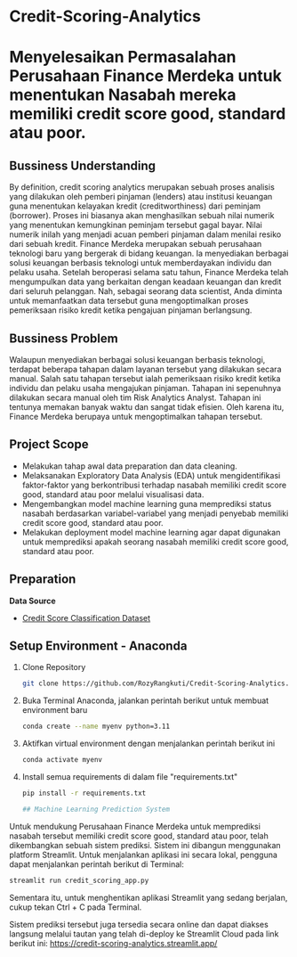 # Credit-Scoring-Analytics
# Menyelesaikan Permasalahan Perusahaan Finance Merdeka untuk menentukan Nasabah mereka memiliki credit score good, standard atau poor.

## Bussiness Understanding
By definition, credit scoring analytics merupakan sebuah proses analisis yang dilakukan oleh pemberi pinjaman (lenders) atau institusi keuangan guna menentukan kelayakan kredit (creditworthiness) dari peminjam (borrower). Proses ini biasanya akan menghasilkan sebuah nilai numerik yang menentukan kemungkinan peminjam tersebut gagal bayar. Nilai numerik inilah yang menjadi acuan pemberi pinjaman dalam menilai resiko dari sebuah kredit.
Finance Merdeka merupakan sebuah perusahaan teknologi baru yang bergerak di bidang keuangan. Ia menyediakan berbagai solusi keuangan berbasis teknologi untuk memberdayakan individu dan pelaku usaha.
Setelah beroperasi selama satu tahun, Finance Merdeka telah mengumpulkan data yang berkaitan dengan keadaan keuangan dan kredit dari seluruh pelanggan. Nah, sebagai seorang data scientist, Anda diminta untuk memanfaatkan data tersebut guna mengoptimalkan proses pemeriksaan risiko kredit ketika pengajuan pinjaman berlangsung.

## Bussiness Problem
Walaupun menyediakan berbagai solusi keuangan berbasis teknologi, terdapat beberapa tahapan dalam layanan tersebut yang dilakukan secara manual. Salah satu tahapan tersebut ialah pemeriksaan risiko kredit ketika individu dan pelaku usaha mengajukan pinjaman. Tahapan ini sepenuhnya dilakukan secara manual oleh tim Risk Analytics Analyst. Tahapan ini tentunya memakan banyak waktu dan sangat tidak efisien. Oleh karena itu, Finance Merdeka berupaya untuk mengoptimalkan tahapan tersebut.

## Project Scope
- Melakukan tahap awal data preparation dan data cleaning.
- Melaksanakan Exploratory Data Analysis (EDA) untuk mengidentifikasi faktor-faktor yang berkontribusi terhadap nasabah  memiliki credit score good, standard atau poor melalui visualisasi data.
- Mengembangkan model machine learning guna memprediksi status nasabah berdasarkan variabel-variabel yang menjadi penyebab memiliki credit score good, standard atau poor.
- Melakukan deployment model machine learning agar dapat digunakan untuk memprediksi apakah seorang nasabah memiliki credit score good, standard atau poor.

## Preparation
**Data Source**
- [Credit Score Classification Dataset](https://www.kaggle.com/datasets/parisrohan/credit-score-classification)

## Setup Environment - Anaconda

1. Clone Repository
   ```bash
   git clone https://github.com/RozyRangkuti/Credit-Scoring-Analytics.git
   ```

2. Buka Terminal Anaconda, jalankan perintah berikut untuk membuat environment baru
   ```bash
   conda create --name myenv python=3.11
   ```
   
3. Aktifkan virtual environment dengan menjalankan perintah berikut ini
   ```bash
   conda activate myenv
   ```
   
4. Install semua requirements di dalam file "requirements.txt"
   ```bash
   pip install -r requirements.txt

   ## Machine Learning Prediction System
Untuk mendukung Perusahaan Finance Merdeka untuk memprediksi nasabah tersebut memiliki credit score good, standard atau poor, telah dikembangkan sebuah sistem prediksi. Sistem ini dibangun menggunakan platform Streamlit. Untuk menjalankan aplikasi ini secara lokal, pengguna dapat menjalankan perintah berikut di Terminal:

```bash
streamlit run credit_scoring_app.py
```

Sementara itu, untuk menghentikan aplikasi Streamlit yang sedang berjalan, cukup tekan Ctrl + C pada Terminal.

Sistem prediksi tersebut juga tersedia secara online dan dapat diakses langsung melalui tautan yang telah di-deploy ke Streamlit Cloud pada link berikut ini: https://credit-scoring-analytics.streamlit.app/
